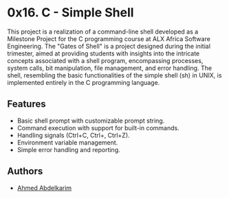 # 0x16. C - Simple Shell

This project is a realization of a command-line shell developed as a Milestone Project for the C programming course at ALX Africa Software Engineering.
The "Gates of Shell" is a project designed during the initial trimester, aimed at providing students with insights into the intricate concepts associated with a shell program, encompassing processes, system calls, bit manipulation, file management, and error handling.
The shell, resembling the basic functionalities of the simple shell (sh) in UNIX, is implemented entirely in the C programming language.


## Features

- Basic shell prompt with customizable prompt string.
- Command execution with support for built-in commands.
- Handling signals (Ctrl+C, Ctrl+, Ctrl+Z).
- Environment variable management.
- Simple error handling and reporting.


## Authors

- [Ahmed Abdelkarim](https://github.com/a-abdelkarim)
